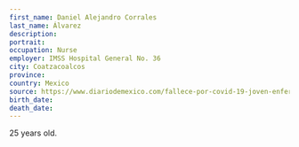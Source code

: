 ```yaml
---
first_name: Daniel Alejandro Corrales
last_name: Álvarez
description: 
portrait: 
occupation: Nurse
employer: IMSS Hospital General No. 36
city: Coatzacoalcos
province: 
country: Mexico
source: https://www.diariodemexico.com/fallece-por-covid-19-joven-enfermero-en-imss-de-coatzacoalcos
birth_date: 
death_date: 
---
```


25 years old.